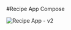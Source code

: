 #Recipe App Compose

![Recipe App - v2](https://github.com/user-attachments/assets/3770ded5-fc8e-440d-a1b6-f9267c9063d6)

